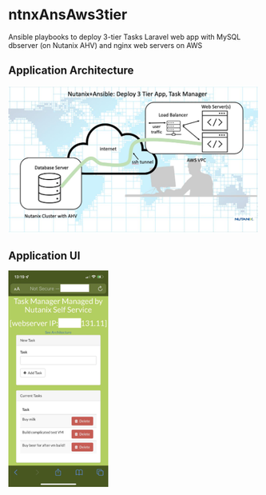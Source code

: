 # ntnxAnsAws3tier
Ansible playbooks to deploy 3-tier Tasks Laravel web app with MySQL dbserver (on Nutanix AHV) and nginx web servers on AWS

<h2>Application Architecture</h2>
<img src="images/arch-ansible-small.jpeg" 
     width="500" 
     height="auto" />
     
<h2>Application UI</h2>
<img src="images/taskappiphone-small2.jpeg" 
     width="200" 
     height="auto" />
